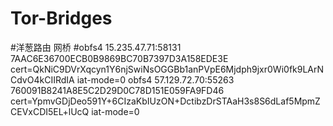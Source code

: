 # Tor-Bridges
#洋葱路由 网桥
#obfs4 15.235.47.71:58131 7AAC6E36700ECB0B9869BC70B7397D3A158EDE3E cert=QkNiC9DVrXqcyn1Y6njSwiNsOGGBb1anPVpE6Mjdph9jxr0Wi0fk9LArNCdvO4kCIIRdIA iat-mode=0
obfs4 57.129.72.70:55263 760091B8241A8E5C2D29D0C78D151E059FA9FD46 cert=YpmvGDjDeo591Y+6CIzaKbIUzON+DctibzDrSTAaH3s8S6dLaf5MpmZCEVxCDI5EL+lUcQ iat-mode=0


